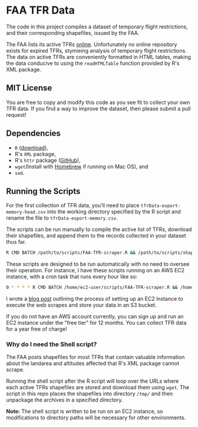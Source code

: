 # FAA TFR Data
The code in this project compiles a dataset of temporary flight restrictions, and their corresponding shapefiles, issued by the FAA.

The FAA lists its active TFRs [online](http://tfr.faa.gov/tfr2/list.jsp). Unfortunately no online repository exists for expired TFRs, stymieing analysis of temporary flight restrictions. The data on active TFRs are conveniently formatted in HTML tables, making the data conducive to using the `readHTMLTable` function provided by R's XML package.

## MIT License
You are free to copy and modify this code as you see fit to collect your own TFR data. If you find a way to improve the dataset, then please submit a pull request!

## Dependencies
* `R` ([download](https://cran.r-project.org/)),
* R's `XML` package,
* R's `httr` package ([GitHub](https://github.com/r-lib/httr)),
* `wget`(Install with [Homebrew](http://formulae.brew.sh/formula/wget) if running on Mac OS), and
* `sed`.

## Running the Scripts
For the first collection of TFR data, you'll need to place `tfrData-export-memory-head.csv` into the working directory specified by the R script and rename the file to `tfrData-export-memory.csv`. 

The scripts can be run manually to compile the active list of TFRs, download their shapefiles, and append them to the records collected in your dataset thus far.

```bash
R CMD BATCH /path/to/scripts/FAA-TFR-scraper.R && /path/to/scripts/shapefile-download.sh
```

These scripts are designed to be run automatically with no need to oversee their operation. For instance, I have these scripts running on an AWS EC2 instance, with a cron task that runs every hour like so:

```bash
0 * * * * R CMD BATCH /home/ec2-user/scripts/FAA-TFR-scraper.R && /home/ec2-user/scripts/shapefile-download.sh
```

I wrote a [blog post](http://www.michaelkotro.us/posts/web-scraping-with-r-amazon-web-services-7eb5e27) outlining the process of setting up an EC2 instance to execute the web scrapes and store your data in an S3 bucket.

If you do not have an AWS account currently, you can sign up and run an EC2 instance under the "free tier" for 12 months. You can collect TFR data for a year free of charge!

### Why do I need the Shell script?
The FAA posts shapefiles for most TFRs that contain valuable information about the landarea and altitudes affected that R's XML package cannot scrape.

Running the shell script after the R script will loop over the URLs where each active TFRs shapefiles are stored and download them using `wget`. The script in this repo places the shapefiles into directory `/tmp/` and then unpackage the archives in a specified directory. 

**Note:** The shell script is written to be run on an EC2 instance, so modifications to directory paths will be necessary for other environments.


